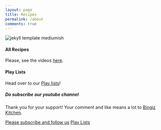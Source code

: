 ```yaml
---
layout: page
title: Recipes
permalink: /about
comments: true
---
```


<div class="row justify-content-between">
<div class="col-md-8 pr-5">    

<p></p>

<p class="mb-5"><img class="shadow-lg" src="https://yt3.ggpht.com/F8pfZESdxbwd9CP0H2nBfTZ4Q6DqE1Ow28sU6akT7SNZptG8sHdR89V0XBygZ2HrXmoyFUIp=w2560-fcrop64=1" alt="jekyll template mediumish" /></p>
<h4>All Recipes</h4>

<p>Please, see the videos <a href="https://www.youtube.com/channel/UCTkEkxxgBLmdXyQRD1R0ahw/videos">here</a>.</p>

<h4>Play Lists</h4>

<p>Head over to our <a href="https://www.youtube.com/channel/UCTkEkxxgBLmdXyQRD1R0ahw/playlists">Play lists</a>!</p>

</div>

<div class="col-md-4">
    
<div class="sticky-top sticky-top-80">
<h5>Do subscribe our youtube channel</h5>

<p>Thank you for your support! Your comment and like means a lot to <a target="_blank" href="https://www.youtube.com/channel/UCTkEkxxgBLmdXyQRD1R0ahw?sub_confirmation=1">Bingiz Kitchen</a>.</p>

<a target="_blank" href="https://www.youtube.com/channel/UCTkEkxxgBLmdXyQRD1R0ahw?sub_confirmation=1" class="btn btn-danger">Please subscribe and follow us</a> <a target="_blank" href="https://www.youtube.com/channel/UCTkEkxxgBLmdXyQRD1R0ahw/playlists" class="btn btn-warning">Play Lists</a>

</div>
</div>
</div>
